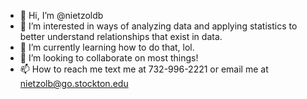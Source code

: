 - 👋 Hi, I’m @nietzoldb
- 👀 I’m interested in ways of analyzing data and applying statistics to better understand relationships that exist in data.
- 🌱 I’m currently learning how to do that, lol.
- 💞️ I’m looking to collaborate on most things!
- 📫 How to reach me text me at 732-996-2221 or email me at nietzolb@go.stockton.edu

<!---
nietzoldb/nietzoldb is a ✨ special ✨ repository because its `README.md` (this file) appears on your GitHub profile.
You can click the Preview link to take a look at your changes.
--->
